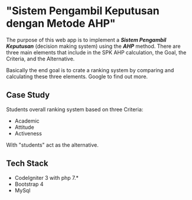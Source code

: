 # "Sistem Pengambil Keputusan dengan Metode AHP"

The purpose of this web app is to implement a **_Sistem Pengambil Keputusan_** (decision making system) using the **_AHP_** method. There are three main elements that include in the SPK AHP calculation, the Goal, the Criteria, and the Alternative.

Basically the end goal is to crate a ranking system by comparing and calculating these three elements. Google to find out more.

## Case Study

Students overall ranking system based on three Criteria:

- Academic
- Attitude
- Activeness

With "students" act as the alternative.

## Tech Stack

- CodeIgniter 3 with php 7.\*
- Bootstrap 4
- MySql
